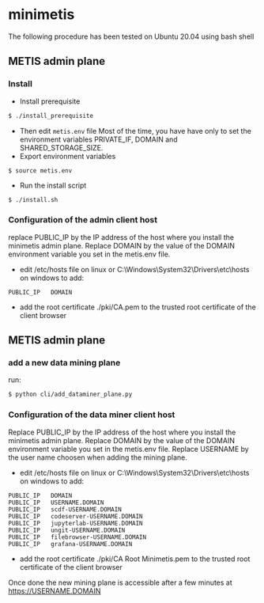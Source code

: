 # minimetis
The following procedure has been tested on Ubuntu 20.04 using bash shell
## METIS admin plane
### Install
- Install prerequisite
```bash
$ ./install_prerequisite
```
- Then edit <code>metis.env</code> file
Most of the time, you have have only to set the environment variables PRIVATE_IF, DOMAIN and SHARED_STORAGE_SIZE.
- Export environment variables
```bash
$ source metis.env
```
- Run the install script
```
$ ./install.sh
```
### Configuration of the admin client host
replace PUBLIC_IP by the IP address of the host where you install the minimetis admin plane.
Replace DOMAIN by the value of the DOMAIN environment variable you set in the metis.env file.

- edit /etc/hosts file on linux or C:\Windows\System32\Drivers\etc\hosts on windows to add:
```
PUBLIC_IP	DOMAIN
```
- add the root certificate ./pki/CA.pem to the trusted root certificate of the client browser

## METIS admin plane
### add a new data mining plane
run:
```bash
$ python cli/add_dataminer_plane.py
```
### Configuration of the data miner client host
Replace PUBLIC_IP by the IP address of the host where you install the minimetis admin plane.
Replace DOMAIN by the value of the DOMAIN environment variable you set in the metis.env file.
Replace USERNAME by the user name choosen when adding the mining plane.
- edit /etc/hosts file on linux or C:\Windows\System32\Drivers\etc\hosts on windows to add:
```
PUBLIC_IP	DOMAIN
PUBLIC_IP	USERNAME.DOMAIN
PUBLIC_IP	scdf-USERNAME.DOMAIN
PUBLIC_IP	codeserver-USERNAME.DOMAIN
PUBLIC_IP	jupyterlab-USERNAME.DOMAIN
PUBLIC_IP	ungit-USERNAME.DOMAIN
PUBLIC_IP	filebrowser-USERNAME.DOMAIN
PUBLIC_IP   grafana-USERNAME.DOMAIN
```
- add the root certificate ./pki/CA Root Minimetis.pem to the trusted root certificate of the client browser

Once done the new mining plane is accessible after a few minutes at https://USERNAME.DOMAIN